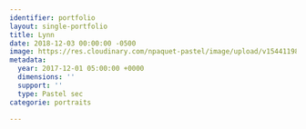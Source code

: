 ```yaml
---
identifier: portfolio
layout: single-portfolio
title: Lynn
date: 2018-12-03 00:00:00 -0500
image: https://res.cloudinary.com/npaquet-pastel/image/upload/v1544119848/DSC02880-2.jpg
metadata:
  year: 2017-12-01 05:00:00 +0000
  dimensions: ''
  support: ''
  type: Pastel sec
categorie: portraits

---
```

